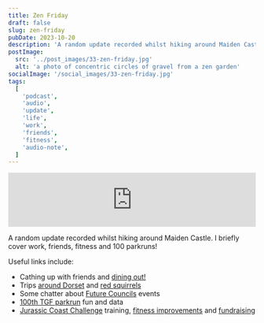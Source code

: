 ```yaml
---
title: Zen Friday
draft: false
slug: zen-friday
pubDate: 2023-10-20
description: 'A random update recorded whilst hiking around Maiden Castle. I briefly cover work, friends, fitness and 100 parkruns!'
postImage:
  src: '../post_images/33-zen-friday.jpg'
  alt: 'a photo of concentric circles of gravel from a zen garden'
socialImage: '/social_images/33-zen-friday.jpg'
tags:
  [
    'podcast',
    'audio',
    'update',
    'life',
    'work',
    'friends',
    'fitness',
    'audio-note',
  ]
---
```


<iframe src="https://embed.acast.com/660872d53207c3001751e852/zen-friday?accentColor=F0F2F5&bgColor=e40404&secondaryColor=F0F2F5" frameBorder="0" width="100%" height="110px" class="audioplayer"></iframe>

A random update recorded whilst hiking around Maiden Castle. I briefly cover work, friends, fitness and 100 parkruns!

Useful links include:

- Cathing up with friends and [dining out!](https://mallowlondon.com/)
- Trips [around Dorset](https://www.nationaltrust.org.uk/visit/dorset/corfe-castle) and [red squirrels](https://www.nationaltrust.org.uk/visit/dorset/brownsea-island/the-rare-red-squirrel-on-brownsea-island)
- Some chatter about [Future Councils](https://dluhcdigital.blog.gov.uk/2023/09/07/future-councils-gathering-feedback-from-the-sector/) events
- [100th TGF parkrun](https://fb.watch/nOm-Lv99vn/) fun and data
- [Jurassic Coast Challenge](https://www.ultrachallenge.com/jurassic-coast-challenge/) training, [fitness improvements](https://www.strava.com/athletes/1170885) and [fundraising](https://www.justgiving.com/page/disco-jurassic-challenge)
